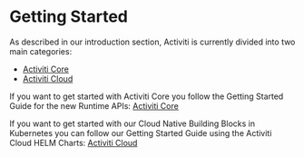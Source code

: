 # Getting Started

As described in our introduction section, Activiti is currently divided into two main categories:

* [Activiti Core ](getting-started-activiti-core.md)
* [Activiti Cloud](getting-started-activiti-cloud.md) 

If you want to get started with Activiti Core you follow the Getting Started Guide for the new Runtime APIs: [Activiti Core](https://github.com/Activiti/activiti-7-developers-guide/tree/e2d3adcb1b9577bd02690dfc613933ee2e5a3139/getting-started/getting-started-activiti-core.md)

If you want to get started with our Cloud Native Building Blocks in Kubernetes you can follow our Getting Started Guide using the Activiti Cloud HELM Charts: [Activiti Cloud](https://github.com/Activiti/activiti-7-developers-guide/tree/e2d3adcb1b9577bd02690dfc613933ee2e5a3139/getting-started/getting-started-activiti-cloud.md)


